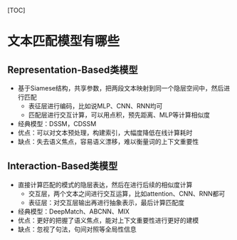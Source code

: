 [TOC]
# 文本匹配模型有哪些
## Representation-Based类模型
* 基于Siamese结构，共享参数，把两段文本映射到同一个隐层空间中，然后进行匹配
    * 表征层进行编码，比如说MLP、CNN、RNN均可
    * 匹配层进行交互计算，可以用点积，预先距离、MLP等计算相似度
* 经典模型：DSSM，CDSSM 
* 优点：可以对文本预处理，构建索引，大幅度降低在线计算耗时
* 缺点：失去语义焦点，容易语义漂移，难以衡量词的上下文重要性

## Interaction-Based类模型
* 直接计算匹配的模式的隐层表达，然后在进行后续的相似度计算
    * 交互层，两个文本之间进行交互运算，比如attention、CNN、RNN都可
    * 表征层：对交互层输出再进行抽象表示，最后计算匹配度
* 经典模型：DeepMatch、ABCNN、MIX
* 优点：更好的把握了语义焦点，能对上下文重要性进行更好的建模
* 缺点：忽视了句法，句间对照等全局性信息